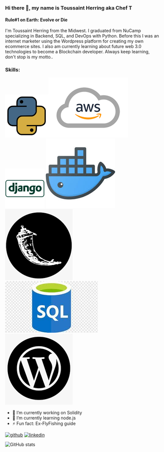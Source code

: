 ### Hi there 👋, my name is Toussaint Herring aka Chef T
#### Rule#1 on Earth: Evolve or Die
I'm Toussaint Herring from the Midwest. I graduated from NuCamp specializing in Backend, SQL, and DevOps with Python. Before this I was an internet marketer using the Wordpress platform for creating my own ecommerce sites. I also am currently learning about future web 3.0 technologies to become a Blockchain developer. Always keep learning, don't stop is my motto..

### Skills: 
   ![github](https://github.com/Chef-TMan/Images/blob/main/python6.gif)![github](https://github.com/Chef-TMan/Images/blob/main/aws.png) ![github](https://github.com/Chef-TMan/Images/blob/main/django2.png) ![github](https://github.com/Chef-TMan/Images/blob/main/docker.jpg) ![github](https://github.com/Chef-TMan/Images/blob/main/flask.png) ![github](https://github.com/Chef-TMan/Images/blob/main/sql.jpg) ![github](https://github.com/Chef-TMan/Images/blob/main/wordpress.png)

- 🔭 I’m currently working on Solidity  
- 🌱 I’m currently learning node.js 
- ⚡ Fun fact: Ex-FlyFishing guide 


[<img src='https://cdn.jsdelivr.net/npm/simple-icons@3.0.1/icons/github.svg' alt='github' height='40'>](https://github.com/Chef-TMan)  [<img src='https://cdn.jsdelivr.net/npm/simple-icons@3.0.1/icons/linkedin.svg' alt='linkedin' height='40'>](https://www.linkedin.com/in/linkedin.com/in/toussaint-herring-6aa5939/)  

![GitHub stats](https://github-readme-stats.vercel.app/api?username=Chef-TMan&show_icons=true)  

